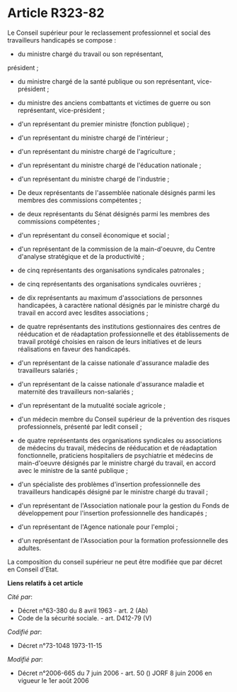 # Article R323-82

Le Conseil supérieur pour le reclassement professionnel et social des travailleurs handicapés se compose :

- du ministre chargé du travail ou son représentant,

président ;

- du ministre chargé de la santé publique ou son représentant, vice-président ;

- du ministre des anciens combattants et victimes de guerre ou son représentant, vice-président ;

- d'un représentant du premier ministre (fonction publique) ;

- d'un représentant du ministre chargé de l'intérieur ;

- d'un représentant du ministre chargé de l'agriculture ;

- d'un représentant du ministre chargé de l'éducation nationale ;

- d'un représentant du ministre chargé de l'industrie ;

- De deux représentants de l'assemblée nationale désignés parmi les membres des commissions compétentes ;

- de deux représentants du Sénat désignés parmi les membres des commissions compétentes ;

- d'un représentant du conseil économique et social ;

- d'un représentant de la commission de la main-d'oeuvre, du Centre d'analyse stratégique et de la productivité ;

- de cinq représentants des organisations syndicales patronales ;

- de cinq représentants des organisations syndicales ouvrières ;

- de dix représentants au maximum d'associations de personnes handicapées, à caractère national désignés par le ministre
chargé du travail en accord avec lesdites associations ;

- de quatre représentants des institutions gestionnaires des centres de rééducation et de réadaptation professionnelle et des
établissements de travail protégé choisies en raison de leurs initiatives et de leurs réalisations en faveur des handicapés.

- d'un représentant de la caisse nationale d'assurance maladie des travailleurs salariés ;

- d'un représentant de la caisse nationale d'assurance maladie et maternité des travailleurs non-salariés ;

- d'un représentant de la mutualité sociale agricole ;

- d'un médecin membre du Conseil supérieur de la prévention des risques professionnels, présenté par ledit conseil ;

- de quatre représentants des organisations syndicales ou associations de médecins du travail, médecins de rééducation et de
réadaptation fonctionnelle, praticiens hospitaliers de psychiatrie et médecins de main-d'oeuvre désignés par le ministre
chargé du travail, en accord avec le ministre de la santé publique ;

- d'un spécialiste des problèmes d'insertion professionnelle des travailleurs handicapés désigné par le ministre chargé du
travail ;

- d'un représentant de l'Association nationale pour la gestion du Fonds de développement pour l'insertion professionnelle des
handicapés ;

- d'un représentant de l'Agence nationale pour l'emploi ;

- d'un représentant de l'Association pour la formation professionnelle des adultes.

La composition du conseil supérieur ne peut être modifiée que par décret en Conseil d'Etat.

**Liens relatifs à cet article**

_Cité par_:

  - Décret n°63-380 du 8 avril 1963 - art. 2 (Ab)
  - Code de la sécurité sociale. - art. D412-79 (V)

_Codifié par_:

  - Décret n°73-1048 1973-11-15

_Modifié par_:

  - Décret n°2006-665 du 7 juin 2006 - art. 50 () JORF 8 juin 2006 en vigueur le 1er août 2006
